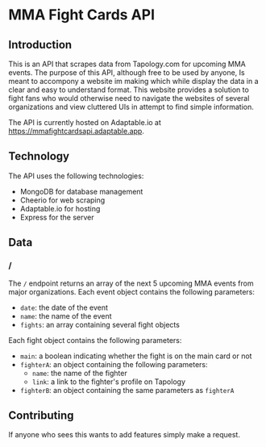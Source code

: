 # MMA Fight Cards API

## Introduction

This is an API that scrapes data from Tapology.com for upcoming MMA events. The purpose of this API, although free to be used by anyone, Is meant to accompony a website im making which while display the data in a clear and easy to understand format. This website provides a solution to fight fans who would otherwise need to navigate the websites of several organizations and view cluttered UIs in attempt to find simple information.

The API is currently hosted on Adaptable.io at https://mmafightcardsapi.adaptable.app.

## Technology

The API uses the following technologies:

- MongoDB for database management
- Cheerio for web scraping
- Adaptable.io for hosting
- Express for the server

## Data

### /

The `/` endpoint returns an array of the next 5 upcoming MMA events from major organizations. Each event object contains the following parameters:

- `date`: the date of the event
- `name`: the name of the event
- `fights`: an array containing several fight objects

Each fight object contains the following parameters:

- `main`: a boolean indicating whether the fight is on the main card or not
- `fighterA`: an object containing the following parameters:
  - `name`: the name of the fighter
  - `link`: a link to the fighter's profile on Tapology
- `fighterB`: an object containing the same parameters as `fighterA`

## Contributing

If anyone who sees this wants to add features simply make a request.
